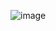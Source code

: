 ![image](https://github.com/szludora/szlucska_konyvtar/assets/105497808/3b73258f-0c07-46c7-915d-6a58d6ee9a51)
